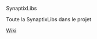 SynaptixLibs

Toute la SynaptixLibs dans le projet

[Wiki](http://gitlab.synaptix.fr/gabriel-allaigre/SynaptixLibs/wikis/pages)